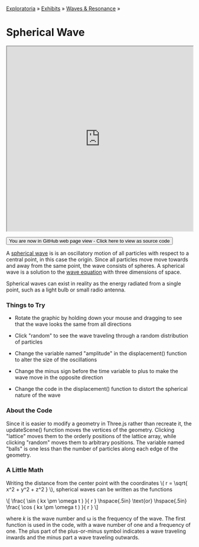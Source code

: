 [Exploratoria]( http://exploratoria.github.io ) &raquo; [Exhibits]( http://exploratoria.github.io/exhibits/ ) &raquo;
[Waves & Resonance]( http://exploratoria.github.io/exhibits/waves/ ) &raquo;

# Spherical Wave

<iframe src=https://exploratoria.github.io/lib/code-edit-view/code-edit-view.html#http://exploratoria.github.io/exhibits/waves/spherical-wave/spherical-wave.html width=100% height=500px></iframe>

<span style="display: none">_View as a web page to see the content of this iframe_</span>

<span style="display: none"> [You are now in GitHub source code view - Click here to view as a web page]( http://exploratoria.github.io/exhibits/waves/spherical-wave/index.html 'View file as a web page' ) </span>
<input type=button value="You are now in GitHub web page view - Click here to view as source code" onclick="window.location.href='https://github.com/exploratoria/exploratoria.github.io/tree/master/exhibits/waves/spherical-wave/'" />

A <a href=http://scienceworld.wolfram.com/physics/SphericalWave.html>spherical wave</a> is
is an oscillatory motion of all particles with respect to a central point, in this case the origin. Since all particles move move towards and away from the same point, the wave consists of spheres. A spherical wave is a solution to the <a href=https://en.wikipedia.org/wiki/Wave_equation#Scalar_wave_equation_in_three_space_dimensions>wave equation</a> with three dimensions of space.

Spherical waves can exist in reality as the energy radiated from a single point, such as a light bulb or small radio antenna.

### Things to Try

* Rotate the graphic by holding down your mouse and dragging to see that the wave looks the same from all directions

* Click "random" to see the wave traveling through a random distribution of particles

* Change the variable named "amplitude" in the displacement() function to alter the size of the oscillations

* Change the minus sign before the time variable to plus to make the wave move in the opposite direction

* Change the code in the displacement() function to distort the spherical nature of the wave
 
### About the Code

Since it is easier to modify a geometry in Three.js rather than recreate it, the updateScene() function moves the vertices of the geometry. Clicking "lattice" moves them to the orderly positions of the lattice array, while clicking "random" moves them to arbitrary positions. The variable named "balls" is one less than the number of particles along each edge of the geometry.

### A Little Math

Writing the distance from the center point with the coordinates \\( r = \sqrt{ x^2 + y^2 + z^2 } \\), spherical waves can be written as the functions

\\[ \frac{ \sin ( kx \pm \omega t ) }{ r } \hspace{.5in} \text{or} \hspace{.5in} \frac{ \cos ( kx \pm \omega t ) }{ r } \\]

where <i>k</i> is the wave number and &omega; is the frequency of the wave. The first function is used in the code, with a wave number of one and a frequency of one. The plus part of the plus-or-minus symbol indicates a wave traveling inwards and the minus part a wave traveling outwards.
